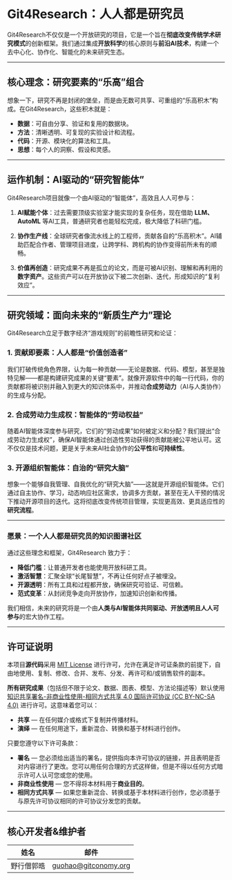 # Git4Research：人人都是研究员

Git4Research不仅仅是一个开放研究的项目，它是一个旨在**彻底改变传统学术研究模式**的创新框架。我们通过集成**开放科学**的核心原则与**前沿AI技术**，构建一个去中心化、协作化、智能化的未来研究生态。

---

## **核心理念：研究要素的“乐高”组合**

想象一下，研究不再是封闭的堡垒，而是由无数可共享、可重组的“乐高积木”构成。在Git4Research，这些积木就是：

* **数据**：可自由分享、验证和复用的数据块。
* **方法**：清晰透明、可复现的实验设计和流程。
* **代码**：开源、模块化的算法和工具。
* **思想**：每个人的洞察、假设和灵感。

---

## **运作机制：AI驱动的“研究智能体”**

Git4Research项目就像一个由AI驱动的“智能体”，高效且人人可参与：

1.  **AI赋能个体**：过去需要顶级实验室才能实现的复杂任务，现在借助 **LLM、AutoML** 等AI工具，普通研究者也能轻松完成，极大降低了科研门槛。

2.  **协作生产线**：全球研究者像流水线上的工程师，贡献各自的“乐高积木”。AI辅助匹配合作者、管理项目进度，让跨学科、跨机构的协作变得前所未有的顺畅。

3.  **价值再创造**：研究成果不再是孤立的论文，而是可被AI识别、理解和再利用的**数字资产**。这些资产可以在开放协议下被二次创新、迭代，形成知识的“复利效应”。

---

## **研究领域：面向未来的“新质生产力”理论** ️

Git4Research立足于数字经济“游戏规则”的前瞻性研究和论证：

### 1. **贡献即要素：人人都是“价值创造者”**
我们打破传统角色界限，认为每一种贡献——无论是数据、代码、模型，甚至是独特见解——都是构建研究成果的关键“要素”。就像开源软件中的每一行代码，你的贡献都将被识别并融入到更大的知识体系中，并推动**合成劳动力**（AI与人类协作）的生成与分配。

### 2. **合成劳动力生成权：智能体的“劳动权益”**
随着AI智能体深度参与研究，它们的“劳动成果”如何被定义和分配？我们提出“合成劳动力生成权”，确保AI智能体通过创造性劳动获得的贡献能被公平地认可。这不仅仅是技术问题，更是关乎未来AI社会协作的**公平性**和**可持续性**。

### 3. **开源组织智能体：自治的“研究大脑”**
想象一个能够自我管理、自我优化的“研究大脑”——这就是开源组织智能体。它们通过自主协作、学习，动态响应社区需求，协调多方贡献，甚至在无人干预的情况下推动开源项目的迭代。这将彻底改变传统项目管理，实现更高效、更具适应性的**研究流程**。

---

### **愿景：一个人人都是研究员的知识图谱社区**

通过这些理念和框架，Git4Research 致力于：

* **降低门槛**：让普通开发者也能使用开放科研工具。
* **激活智慧**：汇聚全球“长尾智慧”，不再让任何好点子被埋没。
* **开源透明**：所有工具和过程都开放，确保研究可验证、可信赖。
* **范式变革**：从封闭竞争走向开放协作，加速知识创新和传播。

我们相信，未来的研究将是一个由**人类与AI智能体共同驱动、开放透明且人人可参与**的宏大协作工程。

---

## 许可证说明

本项目**源代码**采用 [MIT License](https://opensource.org/licenses/MIT) 进行许可，允许在满足许可证条款的前提下，自由地使用、复制、修改、合并、发布、分发、再许可和/或销售软件的副本。

**所有研究成果**（包括但不限于论文、数据、图表、模型、方法论描述等）默认使用 [知识共享署名-非商业性使用-相同方式共享 4.0 国际许可协议 (CC BY-NC-SA 4.0)](https://creativecommons.org/licenses/by-nc-sa/4.0/deed.zh) 进行许可。这意味着您可以：

* **共享** — 在任何媒介或格式下复制并传播材料。
* **演绎** — 在任何用途下，重新混合、转换和基于材料进行创作。

只要您遵守以下许可条款：

* **署名** — 您必须给出适当的署名，提供指向本许可协议的链接，并且表明是否对内容进行了更改。您可以用任何合理的方式这样做，但是不得以任何方式暗示许可人认可您或您的使用。
* **非商业性使用** — 您不得将本材料用于**商业目的**。
* **相同方式共享** — 如果您重新混合、转换或基于本材料进行创作，您必须基于与原先许可协议相同的许可协议分发您的贡献。

---

## 核心开发者&维护者

|姓名|邮件|
|---|---|
|野行僧郭晧|[guohao@gitconomy.org](mailto:guohao@gitconomy.org)|
